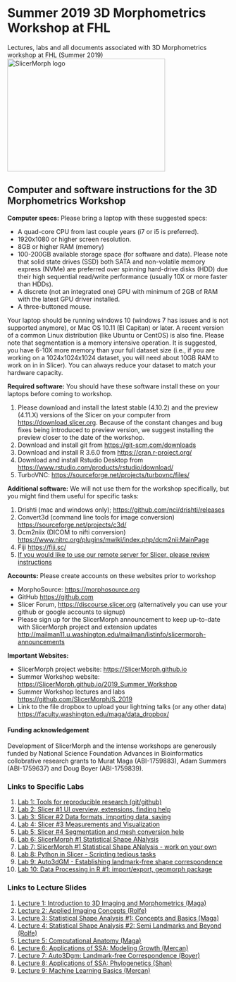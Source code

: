 # Summer 2019 3D Morphometrics Workshop at FHL 
Lectures, labs and all documents associated with 3D Morphometrics workshop at FHL (Summer 2019)
<img alt="SlicerMorph logo" width="358" height="256" src="https://github.com/SlicerMorph/SlicerMorph.github.io/blob/master/SlicerMorph_Logos/SlicerMorph_Final_Logos-V2.jpg">

## Computer and software instructions for the 3D Morphometrics Workshop
**Computer specs:** Please bring a laptop with these suggested specs:
*	A quad-core CPU from last couple years (i7 or i5 is preferred). 
*	1920x1080 or higher screen resolution.
*	8GB or higher RAM (memory)
*	100-200GB available storage space (for software and data). Please note that solid state drives (SSD) both SATA and non-volatile memory express (NVMe) are preferred over spinning hard-drive disks (HDD) due their high sequential read/write performance (usually 10X or more faster than HDDs). 
*	 A discrete (not an integrated one) GPU with minimum of 2GB of RAM with the latest GPU driver installed.  
*	A three-buttoned mouse. 

Your laptop should be running windows 10 (windows 7 has issues and is not supported anymore), or Mac OS 10.11 (El Capitan) or later.  A recent version of a common Linux distribution (like Ubuntu or CentOS) is also fine.
Please note that segmentation is a memory intensive operation. It is suggested, you have 6-10X more memory than your full dataset size (i.e., if you are working on a 1024x1024x1024 dataset, you will need about 10GB RAM to work on in in Slicer). You can always reduce your dataset to match your hardware capacity.

**Required software:** You should have these software install these on your laptops before coming to workshop.
1.	Please download and install the latest stable (4.10.2) and the preview (4.11.X) versions of the Slicer on your computer from https://download.slicer.org. Because of the constant changes and bug fixes being introduced to preview version, we suggest installing the preview closer to the date of the workshop.
2.	Download and install git from https://git-scm.com/downloads 
3.	Download and install R 3.6.0 from https://cran.r-project.org/
4.	Download and install Rstudio Desktop from https://www.rstudio.com/products/rstudio/download/
5.	TurboVNC: https://sourceforge.net/projects/turbovnc/files/ 

**Additional software:** We will not use them for the workshop specifically, but you might find them useful for specific tasks:
1.	Drishti (mac and windows only); https://github.com/nci/drishti/releases
2.	Convert3d (command line tools for image conversion) https://sourceforge.net/projects/c3d/
3.	Dcm2niix (DICOM to nifti conversion) https://www.nitrc.org/plugins/mwiki/index.php/dcm2nii:MainPage
4.	Fiji https://fiji.sc/
5.  [If you would like to use our remote server for Slicer, please review instructions](./remote.md)

**Accounts:** Please create accounts on these websites prior to workshop
*	MorphoSource: https://morphosource.org
*	GitHub https://github.com
*	Slicer Forum, https://discourse.slicer.org (alternatively you can use your github or google accounts to signup)
*	Please sign up for the SlicerMorph announcement to keep up-to-date with SlicerMorph project and extension updates http://mailman11.u.washington.edu/mailman/listinfo/slicermorph-announcements

**Important Websites:**

*	SlicerMorph project website: https://SlicerMorph.github.io
*	Summer Workshop website: https://SlicerMorph.github.io/2019_Summer_Workshop
*	Summer Workshop lectures and labs https://github.com/SlicerMorph/S_2019
* Link to the file dropbox to upload your lightning talks (or any other data) https://faculty.washington.edu/maga/data_dropbox/

#### Funding acknowledgement
Development of SlicerMorph and the intense workshops are generously funded by National Science Foundation Advances in Bioinformatics collobrative research grants to Murat Maga (ABI-1759883), Adam Summers (ABI-1759637) and Doug Boyer (ABI-1759839). 


### Links to Specific Labs
1. [Lab 1: Tools for reproducible research (git/github)](https://github.com/SlicerMorph/S_2019/tree/master/Lab01_Reproducible_research) 
2. [Lab 2: Slicer #1 UI overview, extensions, finding help](https://github.com/SlicerMorph/S_2019/tree/master/Lab02_Slicer_1_Intro)
3. [Lab 3: Slicer #2 Data formats, importing data, saving](https://github.com/SlicerMorph/S_2019/tree/master/Lab03_Slicer_2_data_formats_input_output)
4. [Lab 4: Slicer #3 Measurements and Visualization](https://github.com/SlicerMorph/S_2019/tree/master/Lab04_Slicer_3_Measurements_Visualization)
5. [Lab 5: Slicer #4 Segmentation and mesh conversion help](https://github.com/SlicerMorph/S_2019/tree/master/Lab05_Slicer_4_Segmentation)
5. [Lab 6: SlicerMorph #1 Statistical Shape ANalysis](https://github.com/SlicerMorph/S_2019/tree/master/Lab06_SlicerMorph_1)
6. [Lab 7: SlicerMorph #1 Statistical Shape ANalysis - work on your own](https://github.com/SlicerMorph/S_2019/tree/master/Lab07_SlicerMorph_2)
7. [Lab 8: Python in Slicer - Scripting tedious tasks](https://github.com/SlicerMorph/S_2019/tree/master/Lab08)
8. [Lab 9: Auto3dGM - Establishing landmark-free shape correspondence](https://github.com/SlicerMorph/S_2019/tree/master/Lab09_Auto3Dgm)
9. [Lab 10: Data Processing in R #1: import/export, geomorph package](https://github.com/SlicerMorph/S_2019/tree/master/Lab10)

### Links to Lecture Slides
1. [Lecture 1: Introduction to 3D Imaging and Morphometrics (Maga)](https://github.com/SlicerMorph/S_2019/tree/master/Lecture01_Intro) 
2. [Lecture 2: Applied Imaging Concepts (Rolfe)](https://github.com/SlicerMorph/S_2019/tree/master/Lecture02_Imaging_Basics)
3. [Lecture 3: Statistical Shape Analysis #1: Concepts and Basics (Maga)](https://github.com/SlicerMorph/S_2019/tree/master/Lecture03_SSA_1)
4. [Lecture 4: Statistical Shape Analysis #2: Semi Landmarks and Beyond (Rolfe)](https://github.com/SlicerMorph/S_2019/tree/master/Lecture04_SSA2_SemiLMs)
5. [Lecture 5: Computational Anatomy (Maga)](https://github.com/SlicerMorph/S_2019/tree/master/Lecture05_Computational_Anatomy)
5. [Lecture 6: Applications of SSA: Modeling Growth (Mercan)](https://github.com/SlicerMorph/S_2019/tree/master/Lecture06_modeling_growth)
6. [Lecture 7: Auto3Dgm: Landmark-free Correspondence (Boyer)](https://github.com/SlicerMorph/S_2019/tree/master/Lecture07_Auto3Dgm)
7. [Lecture 8: Applications of SSA: Phylogenetics (Shan)](https://github.com/SlicerMorph/S_2019/tree/master/Lecture08_SSA_Phylogenetics)
8. [Lecture 9: Machine Learning Basics (Mercan)](https://github.com/SlicerMorph/S_2019/tree/master/Lecture09_MachineLearning)

